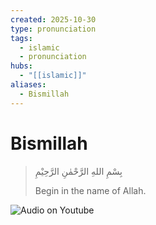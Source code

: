 ```yaml
---
created: 2025-10-30
type: pronunciation
tags:
  - islamic
  - pronunciation
hubs:
  - "[[islamic]]"
aliases:
  - Bismillah
---
```


# Bismillah

> بِسْمِ اللهِ الرَّحْمٰنِ الرَّحِيْمِ
>
> Begin in the name of Allah.

![Audio on Youtube](https://youtu.be/Sta_p-oB_d4?t=8)
